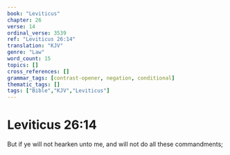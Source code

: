 ```yaml
---
book: "Leviticus"
chapter: 26
verse: 14
ordinal_verse: 3539
ref: "Leviticus 26:14"
translation: "KJV"
genre: "Law"
word_count: 15
topics: []
cross_references: []
grammar_tags: [contrast-opener, negation, conditional]
thematic_tags: []
tags: ["Bible","KJV","Leviticus"]
---
```


# Leviticus 26:14

But if ye will not hearken unto me, and will not do all these commandments;
